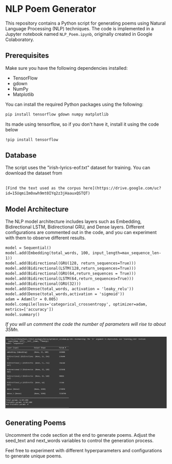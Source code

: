 # NLP Poem Generator

This repository contains a Python script for generating poems using Natural Language Processing (NLP) techniques. The code is implemented in a Jupyter notebook named `NLP_Poem.ipynb`, originally created in Google Colaboratory.

## Prerequisites

Make sure you have the following dependencies installed:

- TensorFlow
- gdown
- NumPy
- Matplotlib

You can install the required Python packages using the following:

```bash
pip install tensorflow gdown numpy matplotlib
```

Its made using tensorflow, so if you don't have it, install it using the code below
```
!pip install tensorflow
```

## Database

The script uses the "irish-lyrics-eof.txt" dataset for training. You can download the dataset from

```

[Find the text used as the corpus here](https://drive.google.com/uc?id=15UqmiIm0xwh9mt0IYq2z3jHaauxQSTQT)

```

## Model Architecture

The NLP model architecture includes layers such as Embedding, Bidirectional LSTM, Bidirectional GRU, and Dense layers. Different configurations are commented out in the code, and you can experiment with them to observe different results.

```
model = Sequential()
model.add(Embedding(total_words, 100, input_length=max_sequence_len-1))
model.add(Bidirectional(GRU(128, return_sequences=True)))
model.add(Bidirectional(LSTM(128,return_sequences=True)))
model.add(Bidirectional(GRU(64,return_sequences = True)))
model.add(Bidirectional(LSTM(64,return_sequences=True)))
model.add(Bidirectional(GRU(32)))
model.add(Dense(total_words, activation = 'leaky_relu'))
model.add(Dense(total_words,activation = 'sigmoid'))
adam = Adam(lr = 0.005)
model.compile(loss='categorical_crossentropy', optimizer=adam, metrics=['accuracy'])
model.summary()
```

*If you will un comment the code the number of parameters will rise to about 35Mn.*

![model image](https://github.com/sanidhaya/NLP-to-write-poem/blob/main/Capture1.PNG)

## Generating Poems 

Uncomment the code section at the end to generate poems. Adjust the seed_text and next_words variables to control the generation process.

Feel free to experiment with different hyperparameters and configurations to generate unique poems.
